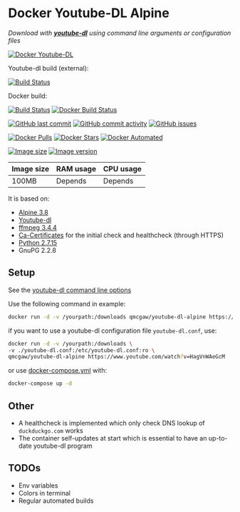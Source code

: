 # Docker Youtube-DL Alpine

*Download with [**youtube-dl**](https://github.com/rg3/youtube-dl) using command line arguments or configuration files*

[![Docker Youtube-DL](https://github.com/qdm12/youtube-dl-docker/raw/master/title.png)](https://hub.docker.com/r/qmcgaw/youtube-dl-alpine/)

Youtube-dl build (external):

[![Build Status](https://travis-ci.org/rg3/youtube-dl.svg?branch=master)](https://travis-ci.org/rg3/youtube-dl)

Docker build:

[![Build Status](https://travis-ci.org/qdm12/youtube-dl-docker.svg?branch=master)](https://travis-ci.org/qdm12/youtube-dl-docker)
[![Docker Build Status](https://img.shields.io/docker/build/qmcgaw/youtube-dl-alpine.svg)](https://hub.docker.com/r/qmcgaw/youtube-dl-alpine)

[![GitHub last commit](https://img.shields.io/github/last-commit/qdm12/youtube-dl-docker.svg)](https://github.com/qdm12/youtube-dl-docker/issues)
[![GitHub commit activity](https://img.shields.io/github/commit-activity/y/qdm12/youtube-dl-docker.svg)](https://github.com/qdm12/youtube-dl-docker/issues)
[![GitHub issues](https://img.shields.io/github/issues/qdm12/youtube-dl-docker.svg)](https://github.com/qdm12/youtube-dl-docker/issues)

[![Docker Pulls](https://img.shields.io/docker/pulls/qmcgaw/youtube-dl-alpine.svg)](https://hub.docker.com/r/qmcgaw/youtube-dl-alpine)
[![Docker Stars](https://img.shields.io/docker/stars/qmcgaw/youtube-dl-alpine.svg)](https://hub.docker.com/r/qmcgaw/youtube-dl-alpine)
[![Docker Automated](https://img.shields.io/docker/automated/qmcgaw/youtube-dl-alpine.svg)](https://hub.docker.com/r/qmcgaw/youtube-dl-alpine)

[![Image size](https://images.microbadger.com/badges/image/qmcgaw/youtube-dl-alpine.svg)](https://microbadger.com/images/qmcgaw/youtube-dl-alpine)
[![Image version](https://images.microbadger.com/badges/version/qmcgaw/youtube-dl-alpine.svg)](https://microbadger.com/images/qmcgaw/youtube-dl-alpine)

| Image size | RAM usage | CPU usage |
| --- | --- | --- |
| 100MB | Depends | Depends |

It is based on:

- [Alpine 3.8](https://alpinelinux.org)
- [Youtube-dl](https://github.com/rg3/youtube-dl)
- [ffmpeg 3.4.4](https://pkgs.alpinelinux.org/package/v3.8/community/x86_64/ffmpeg)
- [Ca-Certificates](https://pkgs.alpinelinux.org/package/v3.8/main/x86_64/ca-certificates) for the initial check and healthcheck (through HTTPS)
- [Python 2.7.15](https://pkgs.alpinelinux.org/package/v3.8/main/x86_64/python)
- GnuPG 2.2.8

## Setup

See the [youtube-dl command line options](https://github.com/rg3/youtube-dl/blob/master/README.md#options)

Use the following command in example:


```bash
docker run -d -v /yourpath:/downloads qmcgaw/youtube-dl-alpine https://www.youtube.com/watch?v=HagVnWAeGcM -o "/downloads/%(title)s-%(duration)s.%(ext)s"
```

if you want to use a youtube-dl configuration file `youtube-dl.conf`, use:


```bash
docker run -d -v /yourpath:/downloads \
-v ./youtube-dl.conf:/etc/youtube-dl.conf:ro \
qmcgaw/youtube-dl-alpine https://www.youtube.com/watch?v=HagVnWAeGcM
```


or use [docker-compose.yml](https://github.com/qdm12/youtube-dl-docker/blob/master/docker-compose.yml) with:


```bash
docker-compose up -d
```

## Other

- A healthcheck is implemented which only check DNS lookup of `duckduckgo.com` works
- The container self-updates at start which is essential to have an up-to-date youtube-dl program

## TODOs

- Env variables
- Colors in terminal
- Regular automated builds
